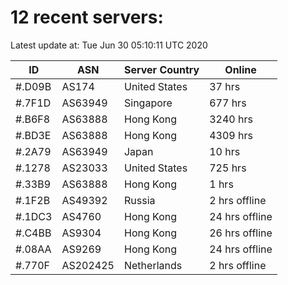# 12 recent servers:

Latest update at: Tue Jun 30 05:10:11 UTC 2020

| ID | ASN | Server Country | Online |
| -- | --- | -------------- | ------ |
| #.D09B | AS174 | United States | 37 hrs |
| #.7F1D | AS63949 | Singapore | 677 hrs |
| #.B6F8 | AS63888 | Hong Kong | 3240 hrs |
| #.BD3E | AS63888 | Hong Kong | 4309 hrs |
| #.2A79 | AS63949 | Japan | 10 hrs |
| #.1278 | AS23033 | United States | 725 hrs |
| #.33B9 | AS63888 | Hong Kong | 1 hrs |
| #.1F2B | AS49392 | Russia | 2 hrs offline |
| #.1DC3 | AS4760 | Hong Kong | 24 hrs offline |
| #.C4BB | AS9304 | Hong Kong | 26 hrs offline |
| #.08AA | AS9269 | Hong Kong | 24 hrs offline |
| #.770F | AS202425 | Netherlands | 2 hrs offline |


